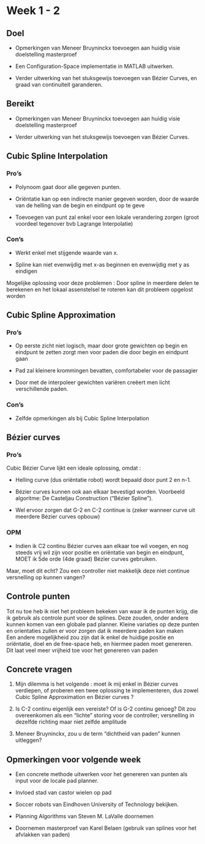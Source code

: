 Week 1 - 2
==========

Doel
----

-   Opmerkingen van Meneer Bruyninckx toevoegen aan huidig visie
    doelstelling masterproef

-   Een Configuration-Space implementatie in MATLAB uitwerken.

-   Verder uitwerking van het stuksgewijs toevoegen van Bézier Curves,
    en graad van continuiteit garanderen.

Bereikt
-------

-   Opmerkingen van Meneer Bruyninckx toevoegen aan huidig visie
    doelstelling masterproef

-   Verder uitwerking van het stuksgewijs toevoegen van Bézier Curves.

Cubic Spline Interpolation
--------------------------

### Pro’s 
-   Polynoom gaat door alle gegeven punten.

-   Oriëntatie kan op een indirecte manier gegeven worden, door de
    waarde van de helling van de begin en eindpunt op te geve

-   Toevoegen van punt zal enkel voor een lokale verandering zorgen
    (groot voordeel tegenover bvb Lagrange Interpolatie)

### Con’s

-   Werkt enkel met stijgende waarde van x.

-   Spline kan niet evenwijdig met x-as beginnen en evenwijdig met y as
    eindigen

Mogelijke oplossing voor deze problemen : Door spline in meerdere delen
te berekenen en het lokaal assenstelsel te roteren kan dit probleem
opgelost worden

Cubic Spline Approximation
--------------------------

### Pro’s

-   Op eerste zicht niet logisch, maar door grote gewichten op begin en
    eindpunt te zetten zorgt men voor paden die door begin en eindpunt
    gaan

-   Pad zal kleinere krommingen bevatten, comfortabeler voor de
    passagier

-   Door met de interpoleer gewichten variëren creëert men licht
    verschillende paden.

### Con’s

-   Zelfde opmerkingen als bij Cubic Spline Interpolation

Bézier curves
-------------

### Pro’s

Cubic Bézier Curve lijkt een ideale oplossing, omdat :

-   Helling curve (dus oriëntatie robot) wordt bepaald door punt 2
    en n-1.

-   Bézier curves kunnen ook aan elkaar bevestigd worden. Voorbeeld
    algoritme: De Casteljau Construction (“Bézier Spline”).

-   Wel ervoor zorgen dat G-2 en C-2 continue is (zeker wanneer curve
    uit meerdere Bézier curves opbouw)

### OPM

-   Indien ik C2 continu Bézier curves aan elkaar toe wil voegen, en nog
    steeds vrij wil zijn voor positie en oriëntatie van begin en
    eindpunt, MOET ik 5de orde (4de graad) Bézier curves gebruiken.

Maar, moet dit echt? Zou een controller niet makkelijk deze niet
continue versnelling op kunnen vangen?

Controle punten
---------------

Tot nu toe heb ik niet het probleem bekeken van waar ik de punten krijg,
die ik gebruik als controle punt voor de splines. Deze zouden, onder
andere kunnen komen van een globale pad planner. Kleine variaties op
deze punten en orientaties zullen er voor zorgen dat ik meerdere paden
kan maken\
Een andere mogelijkheid zou zijn dat ik enkel de huidige positie en
oriëntatie, doel en de free-space heb, en hiermee paden moet genereren.
Dit laat veel meer vrijheid toe voor het genereren van paden

Concrete vragen
---------------

1.  Mijn dilemma is het volgende : moet ik mij enkel in Bézier curves
    verdiepen, of proberen een twee oplossing te implementeren, dus
    zowel Cubic Spline Approximation en Bézier curves ?

2.  Is C-2 continu eigenlijk een vereiste? Of is G-2 continu genoeg? Dit
    zou overeenkomen als een “lichte” storing voor de controller;
    versnelling in dezelfde richting maar niet zelfde amplitude

3.  Meneer Bruyninckx, zou u de term “dichtheid van paden” kunnen
    uitleggen?

Opmerkingen voor volgende week
------------------------------

-   Een concrete methode uitwerken voor het genereren van punten als
    input voor de locale pad planner.

-   Invloed stad van castor wielen op pad

-   Soccer robots van Eindhoven University of Technology bekijken.

-   Planning Algorithms van Steven M. LaValle doornemen

-   Doornemen masterproef van Karel Belaen (gebruik van splines voor het
    afvlakken van paden)
